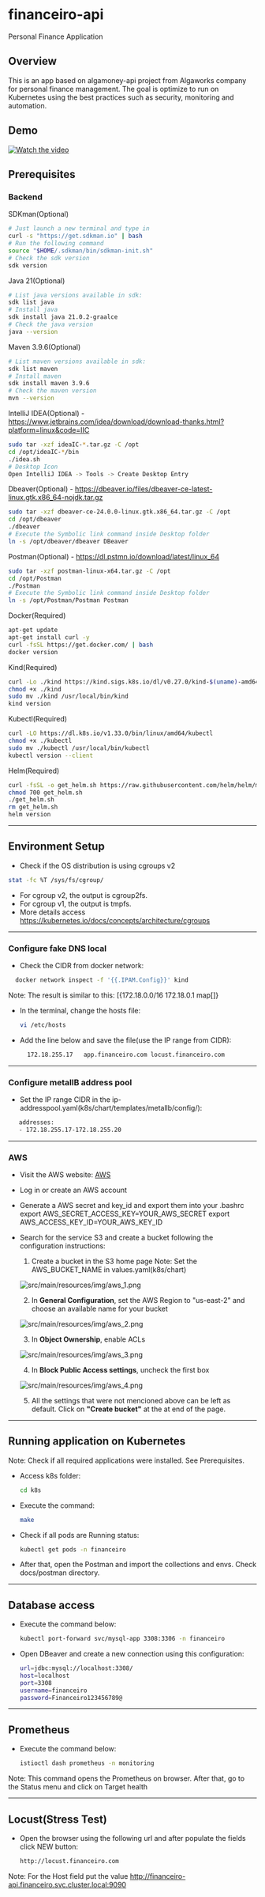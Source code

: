 # financeiro-api
Personal Finance Application

## Overview
This is an app based on algamoney-api project from Algaworks company for personal finance management.
The goal is optimize to run on Kubernetes using the best practices such as security, monitoring and automation.

## Demo
[![Watch the video](https://img.youtube.com/vi/qcZukCbdYUc/0.jpg)](https://www.youtube.com/watch?v=qcZukCbdYUc)

## Prerequisites

### Backend
SDKman(Optional)
  ```bash
  # Just launch a new terminal and type in
  curl -s "https://get.sdkman.io" | bash
  # Run the following command
  source "$HOME/.sdkman/bin/sdkman-init.sh"  
  # Check the sdk version
  sdk version  
  ```

Java 21(Optional)
  ```bash
  # List java versions available in sdk:
  sdk list java
  # Install java
  sdk install java 21.0.2-graalce  
  # Check the java version
  java --version   
  ```

Maven 3.9.6(Optional)
  ```bash
  # List maven versions available in sdk:
  sdk list maven
  # Install maven
  sdk install maven 3.9.6
  # Check the maven version
  mvn --version    
  ```

IntelliJ IDEA(Optional) - https://www.jetbrains.com/idea/download/download-thanks.html?platform=linux&code=IIC
```bash
sudo tar -xzf ideaIC-*.tar.gz -C /opt
cd /opt/ideaIC-*/bin
./idea.sh
# Desktop Icon
Open IntelliJ IDEA -> Tools -> Create Desktop Entry
```

Dbeaver(Optional) - https://dbeaver.io/files/dbeaver-ce-latest-linux.gtk.x86_64-nojdk.tar.gz
```bash
sudo tar -xzf dbeaver-ce-24.0.0-linux.gtk.x86_64.tar.gz -C /opt
cd /opt/dbeaver
./dbeaver
# Execute the Symbolic link command inside Desktop folder
ln -s /opt/dbeaver/dbeaver DBeaver
```

Postman(Optional) - https://dl.pstmn.io/download/latest/linux_64
```bash
sudo tar -xzf postman-linux-x64.tar.gz -C /opt
cd /opt/Postman
./Postman
# Execute the Symbolic link command inside Desktop folder
ln -s /opt/Postman/Postman Postman
```

Docker(Required)
```bash
apt-get update
apt-get install curl -y
curl -fsSL https://get.docker.com/ | bash
docker version
```

Kind(Required)
```bash
curl -Lo ./kind https://kind.sigs.k8s.io/dl/v0.27.0/kind-$(uname)-amd64
chmod +x ./kind
sudo mv ./kind /usr/local/bin/kind
kind version
```

Kubectl(Required)
```bash
curl -LO https://dl.k8s.io/v1.33.0/bin/linux/amd64/kubectl
chmod +x ./kubectl
sudo mv ./kubectl /usr/local/bin/kubectl
kubectl version --client
```

Helm(Required)
```bash
curl -fsSL -o get_helm.sh https://raw.githubusercontent.com/helm/helm/main/scripts/get-helm-3
chmod 700 get_helm.sh
./get_helm.sh
rm get_helm.sh
helm version
```

***
## Environment Setup
- Check if the OS distribution is using cgroups v2
```bash
stat -fc %T /sys/fs/cgroup/
```
- For cgroup v2, the output is cgroup2fs.
- For cgroup v1, the output is tmpfs.
- More details access https://kubernetes.io/docs/concepts/architecture/cgroups

***
### Configure fake DNS local
- Check the CIDR from docker network:
```bash  
  docker network inspect -f '{{.IPAM.Config}}' kind  
```
Note: The result is similar to this: [{172.18.0.0/16  172.18.0.1 map[]}

- In the terminal, change the hosts file:
  ```bash
  vi /etc/hosts
  ```

- Add the line below and save the file(use the IP range from CIDR):
  ```bash  
    172.18.255.17   app.financeiro.com locust.financeiro.com   
  ```

***
### Configure metallB address pool
- Set the IP range CIDR in the ip-addresspool.yaml(k8s/chart/templates/metallb/config/):
```bash   
   addresses:
   - 172.18.255.17-172.18.255.20  
```

***  
### AWS
- Visit the AWS website: [AWS](https://aws.amazon.com/pt/free/?gclid=CjwKCAiAq4KuBhA6EiwArMAw1EJHjIbw370Wee1sIBSFwr6Hd4-fT_CVkGvCWKAAA-w73beFZRKIzxoCJUcQAvD_BwE&trk=2ee11bb2-bc40-4546-9852-2c4ad8e8f646&sc_channel=ps&ef_id=CjwKCAiAq4KuBhA6EiwArMAw1EJHjIbw370Wee1sIBSFwr6Hd4-fT_CVkGvCWKAAA-w73beFZRKIzxoCJUcQAvD_BwE:G:s&s_kwcid=AL!4422!3!561843094929!e!!g!!aws!15278604629!130587771740&all-free-tier.sort-by=item.additionalFields.SortRank&all-free-tier.sort-order=asc&awsf.Free%20Tier%20Types=*all&awsf.Free%20Tier%20Categories=*all)
- Log in or create an AWS account
- Generate a AWS secret and key_id and export them into your .bashrc
export AWS_SECRET_ACCESS_KEY=YOUR_AWS_SECRET
export AWS_ACCESS_KEY_ID=YOUR_AWS_KEY_ID
- Search for the service S3 and create a bucket following the configuration instructions:  

  1. Create a bucket in the S3 home page
  Note: Set the AWS_BUCKET_NAME in values.yaml(k8s/chart)

  ![src/main/resources/img/aws_1.png](src/main/resources/img/aws_1.png)

  2. In **General Configuration**, set the AWS Region to "us-east-2" and choose an available name for your bucket

  ![src/main/resources/img/aws_2.png](src/main/resources/img/aws_2.png)

  3. In **Object Ownership**, enable ACLs

  ![src/main/resources/img/aws_3.png](src/main/resources/img/aws_3.png)

  4. In **Block Public Access settings**, uncheck the first box

  ![src/main/resources/img/aws_4.png](src/main/resources/img/aws_4.png)

  5. All the settings that were not mencioned above can be left as default. Click on **"Create bucket"** at the at end of the page.

***
## Running application on Kubernetes
Note: Check if all required applications were installed. See Prerequisites. 

- Access k8s folder:
  ```bash
  cd k8s
  ```
- Execute the command:
  ```bash
  make
  ```
- Check if all pods are Running status:
  ```bash
  kubectl get pods -n financeiro
  ```
- After that, open the Postman and import the collections and envs. Check docs/postman directory.

***
## Database access
- Execute the command below:
  ```bash
  kubectl port-forward svc/mysql-app 3308:3306 -n financeiro
  ```

- Open DBeaver and create a new connection using this configuration:
  ```bash
  url=jdbc:mysql://localhost:3308/
  host=localhost
  port=3308
  username=financeiro
  password=Financeiro123456789@
  ```

***
## Prometheus
- Execute the command below:
  ```bash
  istioctl dash prometheus -n monitoring
  ```
Note: This command opens the Prometheus on browser. After that, go to the Status menu and click on Target health

***
## Locust(Stress Test)
- Open the browser using the following url and after populate the fields click NEW button:
  ```bash
  http://locust.financeiro.com
  ```
Note: For the Host field put the value http://financeiro-api.financeiro.svc.cluster.local:9090